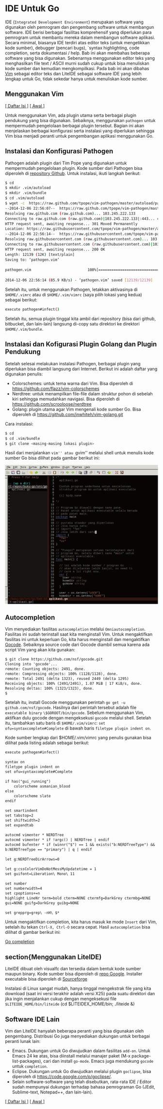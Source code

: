 # IDE Untuk Go

IDE (`Integrated Development Environment`) merupakan software yang digunakan oleh pemrogram dan pengembang software untuk membangun software. IDE berisi berbagai fasilitas komprehensif yang diperlukan para pemrogram untuk membantu mereka dalam membangun software aplikasi. Secara minimal, biasanya IDE terdiri atas editor teks (untuk mengetikkan kode sumber), debugger (pencari bugs), `syntax highlighting, code completion, serta dokumentasi / help. Bab ini akan membahas beberapa software yang bisa digunakan. Sebenarnya menggunakan editor teks yang menghasilkan file text / ASCII murni sudah cukup untuk bisa menuliskan kode sumber dan kemudian mengkompilkasi. Pada bab ini akan dibahas [Vim](http://www.vim.org) sebagai editor teks dan LiteIDE sebagai software IDE yang lebih lengkap untuk Go, tidak sekedar hanya untuk menuliskan kode sumber.

## Menggunakan Vim

[[ Daftar Isi ]](README.md) [[ Awal ]](../README.md)

Untuk menggunakan Vim, ada plugin utama serta berbagai plugin pendukung yang bisa digunakan. Sebaiknya, menggunakan `pathogen` untuk mempermudah pengelolaan berbagai plugin tersebut. Bagian ini akan menjelaskan berbagai konfigurasi serta instalasi yang diperlukan sehingga Vim bisa menjadi peranti untuk pengembangan aplikasi menggunakan Go.

## Instalasi dan Konfigurasi Pathogen

Pathogen adalah plugin dari Tim Pope yang digunakan untuk mempermudah pengelolaan plugin. Kode sumber dari Pathogen bisa diperoleh di [repository Github](https://github.com/tpope/vim-pathogen). Untuk instalasi, ikuti langkah berikut:

~~~bash
$ cd
$ mkdir .vim/autoload
$ mkdir .vim/bundle
$ cd .vim/autoload
$ wget -c  https://raw.github.com/tpope/vim-pathogen/master/autoload/pathogen.vim
--2014-12-06 22:56:07--  https://raw.github.com/tpope/vim-pathogen/master/autoload/pathogen.vim
Resolving raw.github.com (raw.github.com)... 103.245.222.133
Connecting to raw.github.com (raw.github.com)|103.245.222.133|:443... connected.
HTTP request sent, awaiting response... 301 Moved Permanently
Location: https://raw.githubusercontent.com/tpope/vim-pathogen/master/autoload/pathogen.vim [following]
--2014-12-06 22:56:14--  https://raw.githubusercontent.com/tpope/vim-pathogen/master/autoload/pathogen.vim
Resolving raw.githubusercontent.com (raw.githubusercontent.com)... 103.245.222.133
Connecting to raw.githubusercontent.com (raw.githubusercontent.com)|103.245.222.133|:443... connected.
HTTP request sent, awaiting response... 200 OK
Length: 12139 (12K) [text/plain]
Saving to: ‘pathogen.vim’

pathogen.vim                          100%[========================================================================>]  11.85K  --.-KB/s   in 0.1s   

2014-12-06 22:56:14 (85.9 KB/s) - ‘pathogen.vim’ saved [12139/12139]
~~~

Setelah itu, untuk menggunakan Pathogen, letakkan aktivasinya di `$HOME/.vimrc` atau di `$HOME/.vim/vimrc` (saya pilih lokasi yang kedua) sebagai berikut:

~~~bash
execute pathogen#infect()
~~~

Setelah itu, semua plugin tinggal kita ambil dari repository (bisa dari github, bitbucket, dan lain-lain) langsung di-copy satu direktori ke direktori `$HOME/.vim/bundle`.

##  Instalasi dan Kofigurasi Plugin Golang dan Plugin Pendukung

Setelah selesai melakukan instalasi Pathogen, berbagai plugin yang diperlukan bisa diambil langsung dari Internet. Berikut ini adalah daftar yang digunakan penulis:

* Colorschemes: untuk tema warna dari Vim. Bisa diperoleh di https://github.com/flazz/vim-colorschemes
* Nerdtree: untuk menampilkan file-file dalam struktur pohon di sebelah kiri sehingga memudahkan navigasi. Bisa diperoleh di https://github.com/scrooloose/nerdtree
* Golang: plugin utama agar Vim mengenali kode sumber Go. Bisa diperoleh di https://github.com/jnwhiteh/vim-golang.git

Cara instalasi:

~~~bash
$ cd 
$ cd .vim/bundle
$ git clone <masing-masing lokasi plugin>
~~~

Hasil dari menjalankan ``vim'' atau ``gvim'' melalui shell untuk menulis kode sumber Go bisa dilihat pada gambar berikut ini:

![vim-go](../images/vim-go.jpg)

## Autocompletion

Vim menyediakan fasilitas `autocompletion` melalui `Omniautocompletion`. Fasilitas ini sudah terinstall saat kita menginstall Vim. Untuk mengaktifkan fasilitas ini untuk keperluan Go, kita harus menginstall dan mengaktifkan [Gocode](https://github.com/nsf/gocode). Sebaiknya source code dari Gocode diambil semua karena ada script Vim yang akan kita gunakan:

~~~
$ git clone https://github.com/nsf/gocode.git
Cloning into 'gocode'...
remote: Counting objects: 2491, done.
remote: Compressing objects: 100% (1128/1128), done.
remote: Total 2491 (delta 1323), reused 2449 (delta 1295)
Receiving objects: 100% (2491/2491), 1.07 MiB | 17 KiB/s, done.
Resolving deltas: 100% (1323/1323), done.
$
~~~

Setelah itu, install Gocode menggunakan perintah `go get -u github.com/nsf/gocode`. Hasilnya dari perintah tersebut adalah file `executable binary` `\$GOROOT/bin/gocode`. Sebelum menggunakan Vim, aktifkan dulu gocode dengan mengeksekusi `gocode` melalui shell. Setelah itu, tambahkan satu baris di `$HOME/.vim/vimrc`: `set ofu=syntaxcomplete#Complete` di bawah baris `filetype plugin indent on`.

Kode sumber lengkap dari \$HOME/.vim/vimrc yang penulis gunakan bisa dilihat pada listing adalah sebagai berikut:

~~~vim
execute pathogen#infect()

syntax on
filetype plugin indent on
set ofu=syntaxcomplete#Complete

if has("gui_running")
	colorscheme asmanian_blood
else
	colorscheme slate
endif

set smartindent
set tabstop=2
set shiftwidth=2
set expandtab

autocmd vimenter * NERDTree
autocmd vimenter * if !argc() | NERDTree | endif
autocmd bufenter * if (winnr("$") == 1 && exists("b:NERDTreeType") && b:NERDTreeType == "primary") | q | endif

let g:NERDTreeDirArrows=0

let g:cssColorVimDoNotMessMyUpdatetime = 1
set guifont=Liberation\ Mono\ 11

set number
set numberwidth=4
set cpoptions+=n
highlight LineNr term=bold cterm=NONE ctermfg=DarkGrey ctermbg=NONE gui=NONE guifg=DarkGrey guibg=NONE

set grepprg=grep\ -nH\ $*
~~~

Untuk mengaktifkan completion, kita harus masuk ke mode `Insert` dari Vim, setelah itu tekan `Ctrl-X, Ctrl-O` secara cepat. Hasil `autocompletion` bisa dilihat di gambar berikut ini:

[Go completion](../images/vim-go-completion.jpg)

## section{Menggunakan LiteIDE)

LiteIDE dibuat oleh visualfc dan tersedia dalam bentuk kode sumber maupun binary. Kode sumber bisa diperoleh di [repo Google](https://github.com/visualfc/liteide). Installer executable bisa diperoleh di [Sourceforge](http://sourceforge.net/projects/liteide/files)

Instalasi di Linux sangat mudah, hanya tinggal mengekstrak file yang kita download (saat ini versi terakhir adalah versi X25) pada suatu direktori dan jika ingin menjalankan cukup dengan mengeksekusi file `$LITEIDE_HOME/bin/liteide` (cd $LITEIDEX_HOME/bin; ./liteide &)

## Software IDE Lain

Vim dan LiteIDE hanyalah beberapa peranti yang bisa digunakan oleh pengembang. Distribusi Go juga menyediakan dukungan untuk berbagai peranti lunak lain:

* Emacs. Dukungan untuk Go diwujudkan dalam fasilitas `add-on`. Untuk Emacs 24 ke atas, bisa diinstall melalui manajer paket (M-x package-list-packages), cari dan install `go-mode`. Emacs juga mendukung `gocode` untuk `completion`.
* Eclipse. Dukungan untuk Go diwujudkan melalui plugin `goclipse`, bisa diperoleh di https://code.google.com/p/goclipse/.
* Selain software-software yang telah disebutkan, rata-rata IDE / Editor sudah mempunyai dukungan terhadap bahasa pemrograman Go (JEdit, Sublime-text, Notepad++, dan lain-lain).

[[ Daftar Isi ]](README.md) [[ Awal ]](../README.md)
